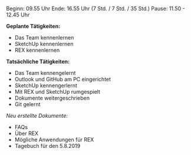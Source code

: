 Beginn: 09.55 Uhr
Ende: 16.55 Uhr (7 Std. / 7 Std. / 35 Std.)
Pause: 11.50 - 12.45 Uhr

**Geplante Tätigkeiten:**
* Das Team kennenlernen
* SketchUp kennenlernen
* REX kennenlernen

**Tatsächliche Tätigkeiten:**
* Das Team kennengelernt
* Outlook und GitHub am PC eingerichtet
* SketchUp kennengerlernt
* Mit REX und SketchUp rumgespielt
* Dokumente weitergeschrieben
* Git gelernt

*Neu erstellte Dokumente:*
* FAQs
* Über REX
* Mögliche Anwendungen für REX
* Tagebuch für den 5.8.2019
